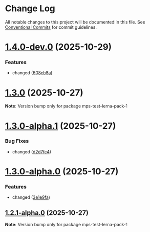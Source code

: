 # Change Log

All notable changes to this project will be documented in this file.
See [Conventional Commits](https://conventionalcommits.org) for commit guidelines.

# [1.4.0-dev.0](https://github.com/matheusps/mps-lerna-test/compare/v1.3.0...v1.4.0-dev.0) (2025-10-29)


### Features

* changed ([608cb8a](https://github.com/matheusps/mps-lerna-test/commit/608cb8adde8b2c21a4afe9522a2230506380bae0))





# [1.3.0](https://github.com/matheusps/mps-lerna-test/compare/v1.3.0-alpha.1...v1.3.0) (2025-10-27)

**Note:** Version bump only for package mps-test-lerna-pack-1





# [1.3.0-alpha.1](https://github.com/matheusps/mps-lerna-test/compare/v1.3.0-alpha.0...v1.3.0-alpha.1) (2025-10-27)


### Bug Fixes

* changed ([d2d7fc4](https://github.com/matheusps/mps-lerna-test/commit/d2d7fc47f980f115d2d41275bcde8c635baffd16))





# [1.3.0-alpha.0](https://github.com/matheusps/mps-lerna-test/compare/v1.2.1-alpha.0...v1.3.0-alpha.0) (2025-10-27)


### Features

* changed ([3e1e9fa](https://github.com/matheusps/mps-lerna-test/commit/3e1e9fa7de34f532ab4d89a93320fc3a9453f633))





## [1.2.1-alpha.0](https://github.com/matheusps/mps-lerna-test/compare/v1.2.0...v1.2.1-alpha.0) (2025-10-27)

**Note:** Version bump only for package mps-test-lerna-pack-1
